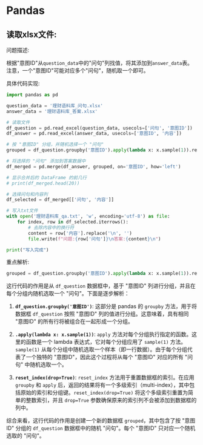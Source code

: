 # Pandas

## 读取xlsx文件:

问题描述:<br>

根据"意图ID"从`question_data`中的"问句"列找值，将其添加到`answer_data`表。注意，一个"意图ID"可能对应多个"问句"，随机取一个即可。<br>

具体代码实现:<br>

```python
import pandas as pd

question_data = '理财语料库_问句.xlsx'
answer_data = '理财语料库_答案.xlsx'

# 读取文件
df_question = pd.read_excel(question_data, usecols=['问句', '意图ID'])
df_answer = pd.read_excel(answer_data, usecols=['意图ID', '内容'])

# 按 "意图ID" 分组，并随机选择一个 "问句"
grouped = df_question.groupby('意图ID').apply(lambda x: x.sample(1)).reset_index(drop=True)

# 将选择的 "问句" 添加到答案数据中
df_merged = pd.merge(df_answer, grouped, on='意图ID', how='left')

# 显示合并后的 DataFrame 的前几行
# print(df_merged.head(20))

# 选择问句和内容列
df_selected = df_merged[['问句', '内容']]

# 写入txt文件
with open('理财语料库_qa.txt', 'w', encoding='utf-8') as file:
    for index, row in df_selected.iterrows():
        # 去除内容中的换行符
        content = row['内容'].replace('\n', '')
        file.write(f"问题:{row['问句']}\n答案:{content}\n")

print("写入完成")
```

重点解析:<br>

```python
grouped = df_question.groupby('意图ID').apply(lambda x: x.sample(1)).reset_index(drop=True)
```

这行代码的作用是从 `df_question` 数据框中，基于 "意图ID" 列进行分组，并且在每个分组内随机选取一个 "问句"。下面是逐步解析：<br>

1. **`df_question.groupby('意图ID')`**: 这部分是 pandas 的 `groupby` 方法，用于将数据框 `df_question` 按照 "意图ID" 列的值进行分组。这意味着，具有相同 "意图ID" 的所有行将被组合在一起形成一个分组。

2. **`.apply(lambda x: x.sample(1))`**: `apply` 方法对每个分组执行指定的函数。这里的函数是一个 lambda 表达式，它对每个分组应用了 `sample(1)` 方法。`sample(1)` 从每个分组中随机选取一个样本（即一行数据）。由于每个分组代表了一个独特的 "意图ID"，因此这个过程将从每个 "意图ID" 对应的所有 "问句" 中随机选取一个。

3. **`reset_index(drop=True)`**: `reset_index` 方法用于重置数据框的索引。在应用 `groupby` 和 `apply` 后，返回的结果将有一个多级索引（multi-index），其中包括原始的索引和分组键。`reset_index(drop=True)` 将这个多级索引重置为简单的整数索引，并且 `drop=True` 参数确保原来的索引列不会被添加到数据框的列中。

综合来看，这行代码的作用是创建一个新的数据框 `grouped`，其中包含了按 "意图ID" 分组的 `df_question` 数据框中的随机 "问句"。每个 "意图ID" 只对应一个随机选取的 "问句"。<br>
